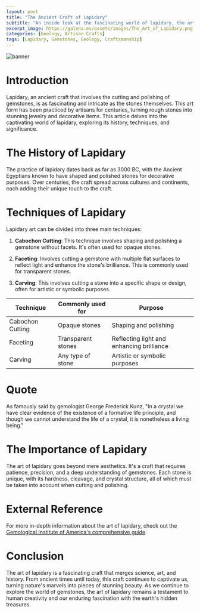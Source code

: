 ```yaml
---
layout: post
title: "The Ancient Craft of Lapidary"
subtitle: "An inside look at the fascinating world of lapidary, the art of cutting and polishing gemstones."
excerpt_image: https://galena.es/assets/images/The_Art_of_Lapidary.png
categories: [Geology, Artisan Crafts]
tags: [Lapidary, Gemstones, Geology, Craftsmanship]
---
```


![banner](https://galena.es/assets/images/The_Art_of_Lapidary.png)

# Introduction

Lapidary, an ancient craft that involves the cutting and polishing of gemstones, is as fascinating and intricate as the stones themselves. This art form has been practiced by artisans for centuries, turning rough stones into stunning jewelry and decorative items. This article delves into the captivating world of lapidary, exploring its history, techniques, and significance.

# The History of Lapidary

The practice of lapidary dates back as far as 3000 BC, with the Ancient Egyptians known to have shaped and polished stones for decorative purposes. Over centuries, the craft spread across cultures and continents, each adding their unique touch to the craft.

# Techniques of Lapidary

Lapidary art can be divided into three main techniques:

1. **Cabochon Cutting**: This technique involves shaping and polishing a gemstone without facets. It's often used for opaque stones.

2. **Faceting**: Involves cutting a gemstone with multiple flat surfaces to reflect light and enhance the stone's brilliance. This is commonly used for transparent stones.

3. **Carving**: This involves cutting a stone into a specific shape or design, often for artistic or symbolic purposes.

| Technique | Commonly used for | Purpose |
|-----------|-------------------|---------|
| Cabochon Cutting | Opaque stones | Shaping and polishing |
| Faceting | Transparent stones | Reflecting light and enhancing brilliance |
| Carving | Any type of stone | Artistic or symbolic purposes |

# Quote

As famously said by gemologist George Frederick Kunz, "In a crystal we have clear evidence of the existence of a formative life principle, and though we cannot understand the life of a crystal, it is nonetheless a living being."

# The Importance of Lapidary

The art of lapidary goes beyond mere aesthetics. It's a craft that requires patience, precision, and a deep understanding of gemstones. Each stone is unique, with its hardness, cleavage, and crystal structure, all of which must be taken into account when cutting and polishing.

# External Reference

For more in-depth information about the art of lapidary, check out the [Gemological Institute of America's comprehensive guide](https://www.gia.edu/gem-cutting).

# Conclusion

The art of lapidary is a fascinating craft that merges science, art, and history. From ancient times until today, this craft continues to captivate us, turning nature's marvels into pieces of stunning beauty. As we continue to explore the world of gemstones, the art of lapidary remains a testament to human creativity and our enduring fascination with the earth's hidden treasures.